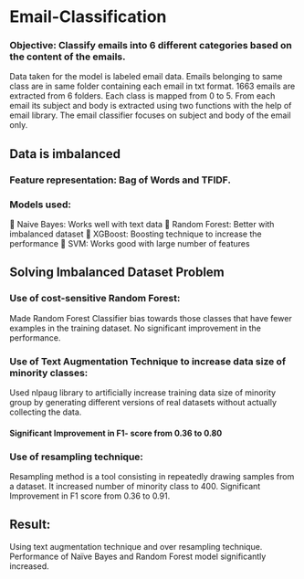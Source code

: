 # Email-Classification
### Objective: Classify emails into 6 different categories based on the content of the emails.
Data taken for the model is labeled email data. Emails belonging to same class are in same folder containing each email in txt format. 1663 emails are extracted from 6 folders. Each class is mapped from 0 to 5.
From each email its subject and body is extracted using two functions with the help of email library. The email classifier focuses on subject and body of the email only.
## Data is imbalanced
### Feature representation: Bag of Words and TFIDF.
### Models used: 
 Naive Bayes: Works well with text data 
 Random Forest: Better with imbalanced dataset 
 XGBoost: Boosting technique to increase the performance 
 SVM: Works good with large number of features
## Solving Imbalanced Dataset Problem
### Use of cost-sensitive Random Forest: 
Made Random Forest Classifier bias towards those classes that have fewer examples in the training dataset. No significant improvement in the performance.
### Use of Text Augmentation Technique to increase data size of minority classes:
Used nlpaug library to artificially increase training data size of minority group by generating different versions of real datasets without actually collecting the data.
#### Significant Improvement in F1- score from 0.36 to 0.80
### Use of resampling technique:
Resampling method is a tool consisting in repeatedly drawing samples from a dataset. It increased number of minority class to 400.
Significant Improvement in F1 score from 0.36 to 0.91.
## Result: 
Using text augmentation technique and over resampling technique. Performance of Naïve Bayes and Random Forest model significantly increased.

